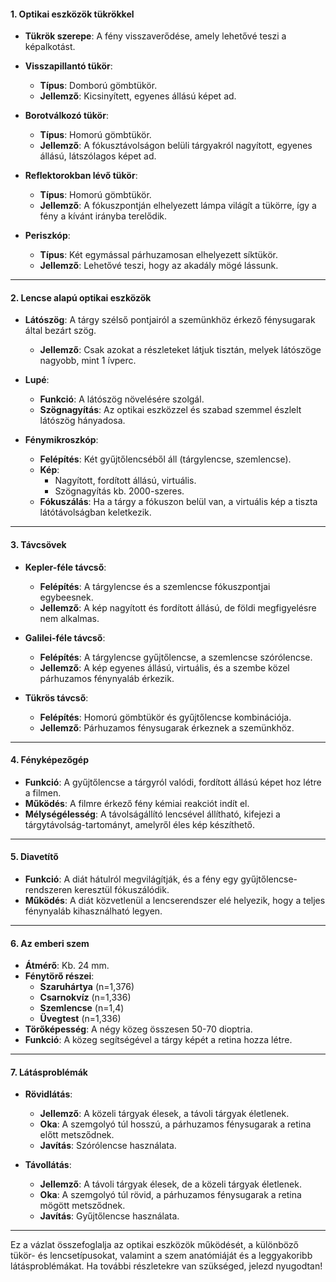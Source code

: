 
#### 1. **Optikai eszközök tükrökkel**
   - **Tükrök szerepe**: A fény visszaverődése, amely lehetővé teszi a képalkotást.
   
   - **Visszapillantó tükör**: 
     - **Típus**: Domború gömbtükör.
     - **Jellemző**: Kicsinyített, egyenes állású képet ad.
   
   - **Borotválkozó tükör**: 
     - **Típus**: Homorú gömbtükör.
     - **Jellemző**: A fókusztávolságon belüli tárgyakról nagyított, egyenes állású, látszólagos képet ad.
   
   - **Reflektorokban lévő tükör**: 
     - **Típus**: Homorú gömbtükör.
     - **Jellemző**: A fókuszpontján elhelyezett lámpa világít a tükörre, így a fény a kívánt irányba terelődik.
   
   - **Periszkóp**:
     - **Típus**: Két egymással párhuzamosan elhelyezett síktükör.
     - **Jellemző**: Lehetővé teszi, hogy az akadály mögé lássunk.

---

#### 2. **Lencse alapú optikai eszközök**
   - **Látószög**: A tárgy szélső pontjairól a szemünkhöz érkező fénysugarak által bezárt szög.
     - **Jellemző**: Csak azokat a részleteket látjuk tisztán, melyek látószöge nagyobb, mint 1 ívperc.

   - **Lupé**: 
     - **Funkció**: A látószög növelésére szolgál.
     - **Szögnagyítás**: Az optikai eszközzel és szabad szemmel észlelt látószög hányadosa.

   - **Fénymikroszkóp**: 
     - **Felépítés**: Két gyűjtőlencséből áll (tárgylencse, szemlencse).
     - **Kép**: 
       - Nagyított, fordított állású, virtuális.
       - Szögnagyítás kb. 2000-szeres.
     - **Fókuszálás**: Ha a tárgy a fókuszon belül van, a virtuális kép a tiszta látótávolságban keletkezik.

---

#### 3. **Távcsövek**
   - **Kepler-féle távcső**:
     - **Felépítés**: A tárgylencse és a szemlencse fókuszpontjai egybeesnek.
     - **Jellemző**: A kép nagyított és fordított állású, de földi megfigyelésre nem alkalmas.
   
   - **Galilei-féle távcső**:
     - **Felépítés**: A tárgylencse gyűjtőlencse, a szemlencse szórólencse.
     - **Jellemző**: A kép egyenes állású, virtuális, és a szembe közel párhuzamos fénynyaláb érkezik.
   
   - **Tükrös távcső**:
     - **Felépítés**: Homorú gömbtükör és gyűjtőlencse kombinációja.
     - **Jellemző**: Párhuzamos fénysugarak érkeznek a szemünkhöz.

---

#### 4. **Fényképezőgép**
   - **Funkció**: A gyűjtőlencse a tárgyról valódi, fordított állású képet hoz létre a filmen.
   - **Működés**: A filmre érkező fény kémiai reakciót indít el.
   - **Mélységélesség**: A távolságállító lencsével állítható, kifejezi a tárgytávolság-tartományt, amelyről éles kép készíthető.

---

#### 5. **Diavetítő**
   - **Funkció**: A diát hátulról megvilágítják, és a fény egy gyűjtőlencse-rendszeren keresztül fókuszálódik.
   - **Működés**: A diát közvetlenül a lencserendszer elé helyezik, hogy a teljes fénynyaláb kihasználható legyen.

---

#### 6. **Az emberi szem**
   - **Átmérő**: Kb. 24 mm.
   - **Fénytörő részei**:
     - **Szaruhártya** (n=1,376)
     - **Csarnokvíz** (n=1,336)
     - **Szemlencse** (n=1,4)
     - **Üvegtest** (n=1,336)
   - **Törőképesség**: A négy közeg összesen 50-70 dioptria.
   - **Funkció**: A közeg segítségével a tárgy képét a retina hozza létre.

---

#### 7. **Látásproblémák**
   - **Rövidlátás**:
     - **Jellemző**: A közeli tárgyak élesek, a távoli tárgyak életlenek.
     - **Oka**: A szemgolyó túl hosszú, a párhuzamos fénysugarak a retina előtt metsződnek.
     - **Javítás**: Szórólencse használata.
   
   - **Távollátás**:
     - **Jellemző**: A távoli tárgyak élesek, de a közeli tárgyak életlenek.
     - **Oka**: A szemgolyó túl rövid, a párhuzamos fénysugarak a retina mögött metsződnek.
     - **Javítás**: Gyűjtőlencse használata.

---

Ez a vázlat összefoglalja az optikai eszközök működését, a különböző tükör- és lencsetípusokat, valamint a szem anatómiáját és a leggyakoribb látásproblémákat. Ha további részletekre van szükséged, jelezd nyugodtan!